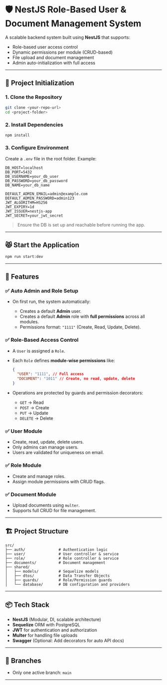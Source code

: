 # 🛡️ NestJS Role-Based User & Document Management System

A scalable backend system built using **NestJS** that supports:

- Role-based user access control
- Dynamic permissions per module (CRUD-based)
- File upload and document management
- Admin auto-initialization with full access

---

## 🚀 Project Initialization

### 1. **Clone the Repository**

```bash
git clone <your-repo-url>
cd <project-folder>
```

### 2. **Install Dependencies**

```bash
npm install
```

### 3. **Configure Environment**

Create a `.env` file in the root folder. Example:

```env
DB_HOST=localhost
DB_PORT=5432
DB_USERNAME=your_db_user
DB_PASSWORD=your_db_password
DB_NAME=your_db_name

DEFAULT_ADMIN_EMAIL=admin@example.com
DEFAULT_ADMIN_PASSWORD=admin123
JWT_ALGORITHM=HS256
JWT_EXPIRY=1d
JWT_ISSUER=nestjs-app
JWT_SECRET=your_jwt_secret
```

> Ensure the DB is set up and reachable before running the app.

---

## 😾 Start the Application

```bash
npm run start:dev
```

---

## 🧹 Features

### ✅ **Auto Admin and Role Setup**

- On first run, the system automatically:

  - Creates a default **Admin** user.
  - Creates a default **Admin** role with **full permissions** across all modules.
  - Permissions format: `"1111"` (Create, Read, Update, Delete).

### ✅ **Role-Based Access Control**

- A `User` is assigned a `Role`.
- Each `Role` defines **module-wise permissions** like:

  ```json
  {
    "USER": "1111", // Full access
    "DOCUMENT": "1011" // Create, no read, update, delete
  }
  ```

- Operations are protected by guards and permission decorators:

  - `GET` → Read
  - `POST` → Create
  - `PUT` → Update
  - `DELETE` → Delete

### ✅ **User Module**

- Create, read, update, delete users.
- Only admins can manage users.
- Users are validated for uniqueness on email.

### ✅ **Role Module**

- Create and manage roles.
- Assign module permissions with CRUD flags.

### ✅ **Document Module**

- Upload documents using `multer`.
- Supports full CRUD for file management.

---

## 🏗️ Project Structure

```
src/
├── auth/               # Authentication logic
├── user/               # User controller & service
├── role/               # Role controller & service
├── documents/          # Document management
├── shared/
│   ├── models/         # Sequelize models
│   ├── dtos/           # Data Transfer Objects
│   ├── guards/         # Role/Permission guards
│   └── database/       # DB configuration and providers
```

---

## 📦 Tech Stack

- **NestJS** (Modular, DI, scalable architecture)
- **Sequelize** ORM with PostgreSQL
- **JWT** for authentication and authorization
- **Multer** for handling file uploads
- **Swagger** (Optional: Add decorators for auto API docs)

---

## 📌 Branches

- Only one active branch: `main`

---
